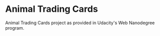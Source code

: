 # Animal Trading Cards
Animal Trading Cards project as provided in Udacity's Web Nanodegree program.
